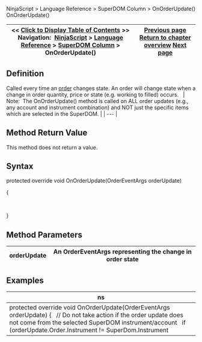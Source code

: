 ﻿
NinjaScript > Language Reference > SuperDOM Column > OnOrderUpdate()
OnOrderUpdate()

| << [Click to Display Table of Contents](superdomcolumn_onorderupdate.md) >> **Navigation:**     [NinjaScript](ninjascript.md) > [Language Reference](language_reference_wip.md) > [SuperDOM Column](superdom_column.md) > OnOrderUpdate() | [Previous page](superdomcolumn_onmarketdata.md) [Return to chapter overview](superdom_column.md) [Next page](superdomcolumn_onpositionupdate.md) |
| --- | --- |

## Definition
Called every time an [order](order.md) changes state. An order will change state when a change in order quantity, price or state (e.g. working to filled) occurs.
 
| Note:  The OnOrderUpdate() method is called on ALL order updates (e.g., any account and instrument combination) and NOT just the specific items which are selected in the SuperDOM. |
| --- |

## Method Return Value
This method does not return a value.
 
## Syntax
protected override void OnOrderUpdate(OrderEventArgs orderUpdate)  

{  

   

}
 
## Method Parameters
| orderUpdate | An OrderEventArgs representing the change in order state |
| --- | --- |

## 
## 
## Examples
| ns |
| --- |
| protected override void OnOrderUpdate(OrderEventArgs orderUpdate) {    // Do not take action if the order update does not come from the selected SuperDOM instrument/account    if (orderUpdate.Order.Instrument != SuperDom.Instrument || orderUpdate.Order.Account != SuperDom.Account)      return;      // Do something } |

